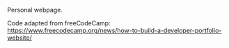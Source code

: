 Personal webpage.

Code adapted from freeCodeCamp: https://www.freecodecamp.org/news/how-to-build-a-developer-portfolio-website/ 

